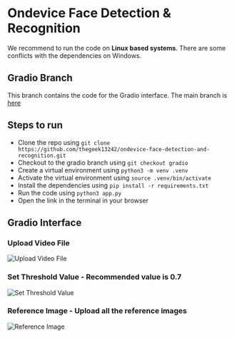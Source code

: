 # Ondevice Face Detection & Recognition

We recommend to run the code on **Linux based systems**. There are some conflicts with the dependencies on Windows.

## Gradio Branch

This branch contains the code for the Gradio interface. The main branch is [here](https://github.com/thegeek13242/ondevice-face-detection-and-recognition/tree/main)

## Steps to run

- Clone the repo using `git clone https://github.com/thegeek13242/ondevice-face-detection-and-recognition.git`
- Checkout to the gradio branch using `git checkout gradio`
- Create a virtual environment using `python3 -m venv .venv`
- Activate the virtual environment using `source .venv/bin/activate`
- Install the dependencies using `pip install -r requirements.txt`
- Run the code using `python3 app.py`
- Open the link in the terminal in your browser

## Gradio Interface

### Upload Video File

![Upload Video File](https://i.imgur.com/Q4doXRo.png)

### Set Threshold Value - Recommended value is 0.7

![Set Threshold Value](https://i.imgur.com/IjldjBU.png)

### Reference Image - Upload all the reference images

![Reference Image](https://i.imgur.com/M24Q47R.png)
